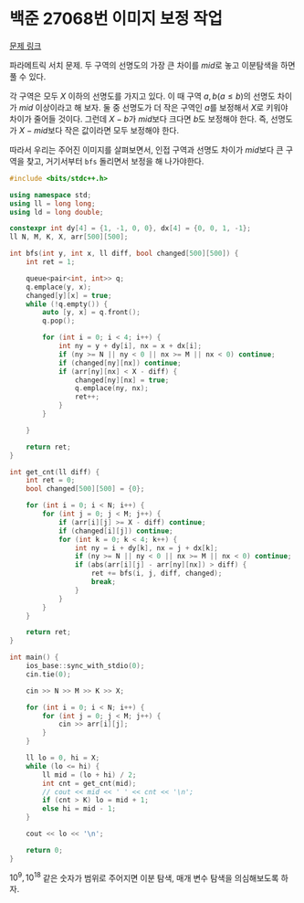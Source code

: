# 백준 27068번 이미지 보정 작업

[문제 링크](https://www.acmicpc.net/problem/27068)

파라메트릭 서치 문제. 두 구역의 선명도의 가장 큰 차이를 $mid$로 놓고 이분탐색을 하면 풀 수 있다.

각 구역은 모두 $X$ 이하의 선명도를 가지고 있다. 이 때 구역 $a, b (a\le b)$의 선명도 차이가 $mid$ 이상이라고 해 보자. 둘 중 선명도가 더 작은 구역인 $a$를 보정해서 $X$로 키워야 차이가 줄어들 것이다. 그런데 $X-b$가 $mid$보다 크다면 $b$도 보정해야 한다. 즉, 선명도가 $X - mid$보다 작은 값이라면 모두 보정해야 한다.

따라서 우리는 주어진 이미지를 살펴보면서, 인접 구역과 선명도 차이가 $mid$보다 큰 구역을 찾고, 거기서부터 `bfs` 돌리면서 보정을 해 나가야한다.

```cpp
#include <bits/stdc++.h>

using namespace std;
using ll = long long;
using ld = long double;

constexpr int dy[4] = {1, -1, 0, 0}, dx[4] = {0, 0, 1, -1};
ll N, M, K, X, arr[500][500];

int bfs(int y, int x, ll diff, bool changed[500][500]) {
    int ret = 1;

    queue<pair<int, int>> q;
    q.emplace(y, x);
    changed[y][x] = true;
    while (!q.empty()) {
        auto [y, x] = q.front();
        q.pop();

        for (int i = 0; i < 4; i++) {
            int ny = y + dy[i], nx = x + dx[i];
            if (ny >= N || ny < 0 || nx >= M || nx < 0) continue;
            if (changed[ny][nx]) continue;
            if (arr[ny][nx] < X - diff) {
                changed[ny][nx] = true;
                q.emplace(ny, nx);
                ret++;
            }
        }

    }

    return ret;
}

int get_cnt(ll diff) {
    int ret = 0;
    bool changed[500][500] = {0};

    for (int i = 0; i < N; i++) {
        for (int j = 0; j < M; j++) {
            if (arr[i][j] >= X - diff) continue;
            if (changed[i][j]) continue;
            for (int k = 0; k < 4; k++) {
                int ny = i + dy[k], nx = j + dx[k];
                if (ny >= N || ny < 0 || nx >= M || nx < 0) continue;
                if (abs(arr[i][j] - arr[ny][nx]) > diff) {
                    ret += bfs(i, j, diff, changed);
                    break;
                }
            }
        }
    }

    return ret;
}

int main() {
    ios_base::sync_with_stdio(0);
    cin.tie(0);

    cin >> N >> M >> K >> X;

    for (int i = 0; i < N; i++) {
        for (int j = 0; j < M; j++) {
            cin >> arr[i][j];
        }
    }

    ll lo = 0, hi = X;
    while (lo <= hi) {
        ll mid = (lo + hi) / 2;
        int cnt = get_cnt(mid);
        // cout << mid << ' ' << cnt << '\n';
        if (cnt > K) lo = mid + 1;
        else hi = mid - 1;
    }

    cout << lo << '\n';

    return 0;
}
```

$10^9, 10^{18}$ 같은 숫자가 범위로 주어지면 이분 탐색, 매개 변수 탐색을 의심해보도록 하자.
